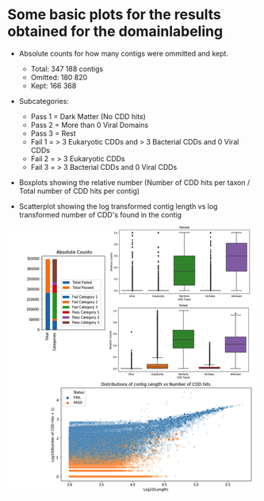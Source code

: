# Some basic plots for the results obtained for the domainlabeling
- Absolute counts for how many contigs were ommitted and kept.
    * Total: 347 188 contigs
    * Omitted: 180 820
    * Kept: 166 368

- Subcategories:
    * Pass 1 = Dark Matter (No CDD hits)
    * Pass 2 = More than 0 Viral Domains
    * Pass 3 = Rest
    * Fail 1 = > 3 Eukaryotic CDDs and > 3 Bacterial CDDs and 0 Viral CDDs
    * Fail 2 = > 3 Eukaryotic CDDs
    * Fail 3 = > 3 Bacterial CDDs and 0 Viral CDDs

- Boxplots showing the relative number (Number of CDD hits per taxon / Total number of CDD hits per contig)

- Scatterplot showing the log transformed contig length vs log transformed number of CDD's found in the contig

![alt text](https://github.com/NCBI-Hackathons/VirusDiscoveryProject/blob/master/DomainLabeling/results/CDD_overview.png)
